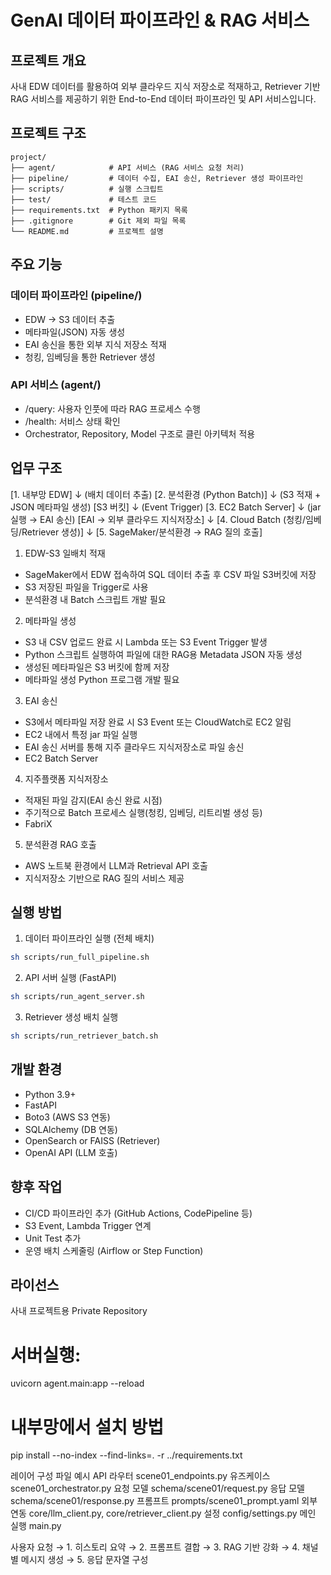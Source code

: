 
# GenAI 데이터 파이프라인 & RAG 서비스

## 프로젝트 개요
사내 EDW 데이터를 활용하여 외부 클라우드 지식 저장소로 적재하고,
Retriever 기반 RAG 서비스를 제공하기 위한 End-to-End 데이터 파이프라인 및 API 서비스입니다.

## 프로젝트 구조

```
project/
├── agent/            # API 서비스 (RAG 서비스 요청 처리)
├── pipeline/         # 데이터 수집, EAI 송신, Retriever 생성 파이프라인
├── scripts/          # 실행 스크립트
├── test/             # 테스트 코드
├── requirements.txt  # Python 패키지 목록
├── .gitignore        # Git 제외 파일 목록
└── README.md         # 프로젝트 설명
```

## 주요 기능

### 데이터 파이프라인 (pipeline/)
- EDW → S3 데이터 추출
- 메타파일(JSON) 자동 생성
- EAI 송신을 통한 외부 지식 저장소 적재
- 청킹, 임베딩을 통한 Retriever 생성

### API 서비스 (agent/)
- /query: 사용자 인풋에 따라 RAG 프로세스 수행
- /health: 서비스 상태 확인
- Orchestrator, Repository, Model 구조로 클린 아키텍처 적용

## 업무 구조

[1. 내부망 EDW]
    ↓ (배치 데이터 추출)
[2. 분석환경 (Python Batch)]
    ↓ (S3 적재 + JSON 메타파일 생성)
[S3 버킷]
    ↓ (Event Trigger)
[3. EC2 Batch Server]
    ↓ (jar 실행 → EAI 송신)
[EAI → 외부 클라우드 지식저장소]
    ↓
[4. Cloud Batch (청킹/임베딩/Retriever 생성)]
    ↓
[5. SageMaker/분석환경 → RAG 질의 호출]

1. EDW-S3 일배치 적재
- SageMaker에서 EDW 접속하여 SQL 데이터 추출 후 CSV 파일 S3버킷에 저장
- S3 저장된 파일을 Trigger로 사용
- 분석환경 내 Batch 스크립트 개발 필요

2. 메타파일 생성
- S3 내 CSV 업로드 완료 시 Lambda 또는 S3 Event Trigger 발생
- Python 스크립트 실행하여 파일에 대한 RAG용 Metadata JSON 자동 생성
- 생성된 메타파일은 S3 버킷에 함께 저장
- 메타파일 생성 Python 프로그램 개발 필요

3. EAI 송신
- S3에서 메타파일 저장 완료 시 S3 Event 또는 CloudWatch로 EC2 알림
- EC2 내에서 특정 jar 파일 실행
- EAI 송신 서버를 통해 지주 클라우드 지식저장소로 파일 송신
- EC2 Batch Server

4. 지주플랫폼 지식저장소
- 적재된 파일 감지(EAI 송신 완료 시점)
- 주기적으로 Batch 프로세스 실행(청킹, 임베딩, 리트리벌 생성 등)
- FabriX

5. 분석환경 RAG 호출
- AWS 노트북 환경에서 LLM과 Retrieval API 호출
- 지식저장소 기반으로 RAG 질의 서비스 제공

## 실행 방법

1. 데이터 파이프라인 실행 (전체 배치)
```bash
sh scripts/run_full_pipeline.sh
```

2. API 서버 실행 (FastAPI)
```bash
sh scripts/run_agent_server.sh
```

3. Retriever 생성 배치 실행
```bash
sh scripts/run_retriever_batch.sh
```

## 개발 환경
- Python 3.9+
- FastAPI
- Boto3 (AWS S3 연동)
- SQLAlchemy (DB 연동)
- OpenSearch or FAISS (Retriever)
- OpenAI API (LLM 호출)

## 향후 작업
- CI/CD 파이프라인 추가 (GitHub Actions, CodePipeline 등)
- S3 Event, Lambda Trigger 연계
- Unit Test 추가
- 운영 배치 스케줄링 (Airflow or Step Function)

## 라이선스
사내 프로젝트용 Private Repository




# 서버실행:
uvicorn agent.main:app --reload


# 내부망에서 설치 방법
pip install --no-index --find-links=. -r ../requirements.txt


레이어	구성 파일 예시
API 라우터	scene01_endpoints.py
유즈케이스	scene01_orchestrator.py
요청 모델	schema/scene01/request.py
응답 모델	schema/scene01/response.py
프롬프트	prompts/scene01_prompt.yaml
외부 연동	core/llm_client.py, core/retriever_client.py
설정	config/settings.py
메인 실행	main.py

사용자 요청 → 1. 히스토리 요약 → 2. 프롬프트 결합
           → 3. RAG 기반 강화 → 4. 채널별 메시지 생성 → 5. 응답 문자열 구성
